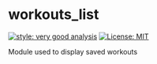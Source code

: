 # workouts_list

[![style: very good analysis][very_good_analysis_badge]][very_good_analysis_link]
[![License: MIT][license_badge]][license_link]

Module used to display saved workouts

[license_badge]: https://img.shields.io/badge/license-MIT-blue.svg
[license_link]: https://opensource.org/licenses/MIT
[very_good_analysis_badge]: https://img.shields.io/badge/style-very_good_analysis-B22C89.svg
[very_good_analysis_link]: https://pub.dev/packages/very_good_analysis
